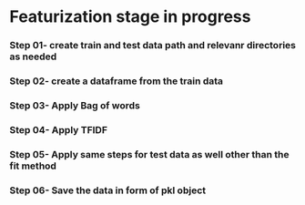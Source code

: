 # Featurization stage in progress

### Step 01- create train and test data path and relevanr directories as needed

### Step 02- create a dataframe from the train data

### Step 03- Apply Bag of words

### Step 04- Apply TFIDF

### Step 05- Apply same steps for test data as well other than the fit method

### Step 06- Save the data in form of pkl object





